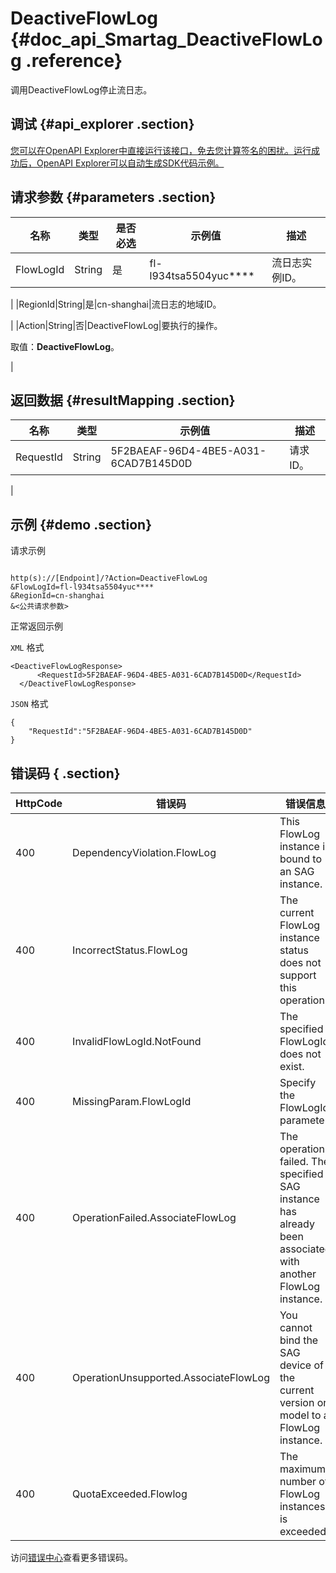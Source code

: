 # DeactiveFlowLog {#doc_api_Smartag_DeactiveFlowLog .reference}

调用DeactiveFlowLog停止流日志。

## 调试 {#api_explorer .section}

[您可以在OpenAPI Explorer中直接运行该接口，免去您计算签名的困扰。运行成功后，OpenAPI Explorer可以自动生成SDK代码示例。](https://api.aliyun.com/#product=Smartag&api=DeactiveFlowLog&type=RPC&version=2018-03-13)

## 请求参数 {#parameters .section}

|名称|类型|是否必选|示例值|描述|
|--|--|----|---|--|
|FlowLogId|String|是|fl-l934tsa5504yuc\*\*\*\*|流日志实例ID。

 |
|RegionId|String|是|cn-shanghai|流日志的地域ID。

 |
|Action|String|否|DeactiveFlowLog|要执行的操作。

 取值：**DeactiveFlowLog**。

 |

## 返回数据 {#resultMapping .section}

|名称|类型|示例值|描述|
|--|--|---|--|
|RequestId|String|5F2BAEAF-96D4-4BE5-A031-6CAD7B145D0D|请求ID。

 |

## 示例 {#demo .section}

请求示例

``` {#request_demo}

http(s)://[Endpoint]/?Action=DeactiveFlowLog
&FlowLogId=fl-l934tsa5504yuc****
&RegionId=cn-shanghai
&<公共请求参数>

```

正常返回示例

`XML` 格式

``` {#xml_return_success_demo}
<DeactiveFlowLogResponse>
	  <RequestId>5F2BAEAF-96D4-4BE5-A031-6CAD7B145D0D</RequestId>
  </DeactiveFlowLogResponse>
```

`JSON` 格式

``` {#json_return_success_demo}
{
	"RequestId":"5F2BAEAF-96D4-4BE5-A031-6CAD7B145D0D"
}
```

## 错误码 { .section}

|HttpCode|错误码|错误信息|描述|
|--------|---|----|--|
|400|DependencyViolation.FlowLog|This FlowLog instance is bound to an SAG instance.|FlowLog存在资源依赖|
|400|IncorrectStatus.FlowLog|The current FlowLog instance status does not support this operation.|FlowLog状态非法|
|400|InvalidFlowLogId.NotFound|The specified FlowLogId does not exist.|根据FlowLogId未找到对应实例|
|400|MissingParam.FlowLogId|Specify the FlowLogId parameter.|缺少参数FlowLogId|
|400|OperationFailed.AssociateFlowLog|The operation failed. The specified SAG instance has already been associated with another FlowLog instance.|由于智能接入网关实例已经关联其他FlowLog实例，操作失败|
|400|OperationUnsupported.AssociateFlowLog|You cannot bind the SAG device of the current version or model to a FlowLog instance.|设备版本或者款型不支持关联FlowLog操作|
|400|QuotaExceeded.Flowlog|The maximum number of FlowLog instances is exceeded.|flowlog数量超过配额|

访问[错误中心](https://error-center.aliyun.com/status/product/Smartag)查看更多错误码。

